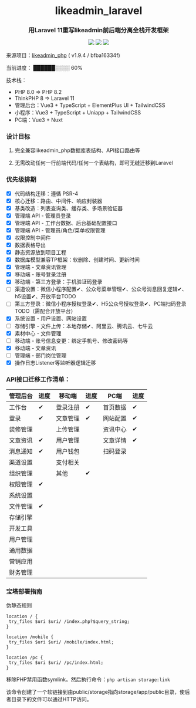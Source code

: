 <h1 align="center" style="margin: 10px 0 10px; font-weight: bold;">likeadmin_laravel</h1>
<h3 align="center" style="margin-bottom: 10px;">用Laravel 11重写likeadmin前后端分离全栈开发框架</h3>
<p align="center">
<a href="#"><img src="https://img.shields.io/badge/Laravel-11-ef6763"></a>
<a href="#"><img src="https://img.shields.io/badge/PHP-8.2-8892bf"></a>
<a href="#"><img src="https://img.shields.io/badge/MySQL-8.0-3e6e93"></a>

来源项目：[likeadmin_php](https://github.com/likeadmin-likeshop/likeadmin_php) ( v1.9.4 / bfba16334f)

当前进度：
██████░░░░ 60%

技术栈：
- PHP 8.0 => PHP 8.2
- ThinkPHP 8 => Laravel 11
- 管理后台：Vue3 + TypeScript + ElementPlus UI + TailwindCSS
- 小程序：Vue3 + TypeScript + Uniapp + TailwindCSS
- PC端：Vue3 + Nuxt

### 设计目标

1. 完全兼容likeadmin_php数据库表结构、API接口路由等

2. 无需改动任何一行前端代码/任何一个表结构，即可无缝迁移到Laravel

### 优先级排期

- [x] 代码结构迁移：遵循 PSR-4
- [x] 核心迁移：路由、中间件、响应封装器
- [x] 基类改造：列表查询类、缓存类、多场景验证器
- [x] 管理端 API - 管理员登录
- [x] 管理端 API - 工作台数据、后台基础配置接口
- [x] 管理端 API - 管理员/角色/菜单权限管理
- [x] 权限控制中间件
- [x] 数据表格导出
- [x] 静态资源放到项目工程
- [x] 数据库模型兼容TP框架：软删除、创建时间、更新时间
- [x] 管理端 - 文章资讯管理
- [x] 移动端 - 账号登录注册
- [x] 移动端 - 第三方登录：手机验证码登录
- [ ] 渠道设置：微信小程序配置✔、公众号菜单管理✔、公众号消息回复逻辑✔、h5设置✔、开放平台TODO
- [ ] 第三方登录：微信小程序授权登录✔、H5公众号授权登录✔、PC端扫码登录TODO（需配合开放平台）
- [x] 系统设置 - 用户设置、网站设置
- [ ] 存储引擎 - 文件上传：本地存储✔、阿里云、腾讯云、七牛云
- [x] 素材中心 - 文件管理
- [ ] 移动端 - 账号信息变更：绑定手机号、修改密码等
- [x] 移动端 - 文章资讯
- [ ] 管理端 - 部门岗位管理
- [x] 操作日志Listener等监听器逻辑迁移

### API接口迁移工作清单：

| **管理后台**   | 进度 | **移动端**     | 进度 | **PC端**       | 进度 |
|----------------|----|----------------|----|----------------|------|
| 工作台 | ✔ | 登录注册 | ✔ | 首页数据 | ✔ |
| 登录 | ✔ | 文章管理 | ✔ | 网站配置 | ✔ |
| 装修管理 |    | 上传管理 |    | 资讯中心 | ✔ |
| 文章资讯 | ✔ | 用户管理 |    | 文章详情 | ✔ |
| 消息通知 | ✔ | 用户钱包 |    | 扫码登录 |      |
| 渠道设置 |    | 支付相关 |    |                |      |
| 组织管理 |    | 其他 | ✔ |                |      |
| 权限管理 | ✔ |                |    |                |      |
| 系统设置 |    |                |    |                |      |
| 文件管理 | ✔ |                |    |                |      |
| 存储引擎 |    |                |    |                |      |
| 开发工具 |    |                |    |                |      |
| 用户管理 |    |                |    |                |      |
| 通用数据 |    |                |    |                |      |
| 营销应用 |    |                |    |                |      |
| 财务管理 |    |                |    |                |      |

### 宝塔部署指南

伪静态规则
    
 ```
location / {
  try_files $uri $uri/ /index.php?$query_string;
}

location /mobile {
  try_files $uri $uri/ /mobile/index.html;
}

location /pc {
  try_files $uri $uri/ /pc/index.html;
}
```

移除PHP禁用函数symlink。然后执行命令：`php artisan storage:link`

该命令创建了一个软链接到由public/storage指向storage/app/public目录，使后者目录下的文件可以通过HTTP访问。
